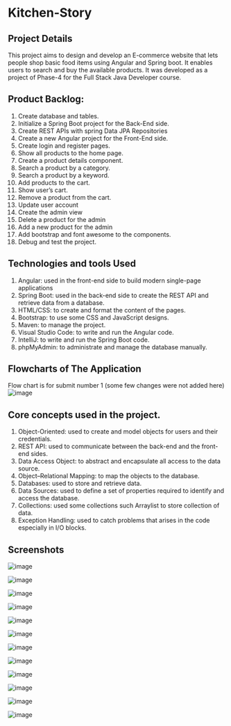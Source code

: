 # Kitchen-Story

## Project Details
This project aims to design and develop an E-commerce website that lets people shop basic food items using Angular and Spring boot. It enables users to search and buy the available products. It was developed as a project of Phase-4 for the Full Stack Java Developer course.
 
## Product Backlog:
1.	Create database and tables.
2.	Initialize a Spring Boot project for the Back-End side.
3.	Create REST APIs with spring Data JPA Repositories 
4.	Create a new Angular project for the Front-End side.
5.	Create login and register pages.
6.	Show all products to the home page.
7.	Create a product details component.
8.	Search a product by a category.
9.	Search a product by a keyword.
10.	Add products to the cart.
11.	Show user’s cart.
12.	Remove a product from the cart.
13.	Update user account
14.	Create the admin view 
15.	Delete a product for the admin
16.	Add a new product for the admin
17.	Add bootstrap and font awesome to the components. 
18.	Debug and test the project.


## Technologies and tools Used
1.	Angular: used in the front-end side to build modern single-page applications
2.	Spring Boot: used in the back-end side to create the REST API and retrieve data from a database.
3.	HTML/CSS: to create and format the content of the pages.
4.	Bootstrap: to use some CSS and JavaScript designs.
5.	Maven: to manage the project.
6.	Visual Studio Code: to write and run the Angular code.
7.	IntelliJ: to write and run the Spring Boot code.
8.	phpMyAdmin: to administrate and manage the database manually.

## Flowcharts of The Application
Flow chart is for submit number 1 (some few changes were not added here)
![image](https://user-images.githubusercontent.com/64940728/125710594-6d31612d-85ff-4127-bd70-d601673d6e10.png)

## Core concepts used in the project. 
1.	Object-Oriented: used to create and model objects for users and their credentials.
2.	REST API: used to communicate between the back-end and the front-end sides.
3.	Data Access Object: to abstract and encapsulate all access to the data source.
4.	Object–Relational Mapping: to map the objects to the database.
5.	Databases: used to store and retrieve data.
6.	Data Sources: used to define a set of properties required to identify and access the database.
7.	Collections: used some collections such Arraylist to store collection of data. 
8.	Exception Handling: used to catch problems that arises in the code especially in I/O blocks.





## Screenshots
![image](https://user-images.githubusercontent.com/64940728/126695618-810d1f6b-9dd2-4b30-8f3e-e284eeceae2f.png)

![image](https://user-images.githubusercontent.com/64940728/126695628-646fbc83-dea1-47f0-b84d-1073fca9c548.png)

![image](https://user-images.githubusercontent.com/64940728/126695651-056944a0-c568-4b25-9976-05477e7ecb60.png)

![image](https://user-images.githubusercontent.com/64940728/126695663-c5942f9f-c36b-4ad4-9e15-04b0e4a3e1bb.png)

![image](https://user-images.githubusercontent.com/64940728/126695675-dd33eb47-53e9-4f28-81c2-a6c10eb8b747.png)


![image](https://user-images.githubusercontent.com/64940728/126695690-a7f43216-f55b-414e-bdb2-adade60230ee.png)


![image](https://user-images.githubusercontent.com/64940728/126695704-ff25c0e0-7711-4d66-9585-4a7c16283128.png)

![image](https://user-images.githubusercontent.com/64940728/126695714-546ab0b5-b86b-4145-b40f-4adee50c83e6.png)

![image](https://user-images.githubusercontent.com/64940728/126695725-c09d7dc9-b65d-4afd-bc43-4875242143c5.png)


![image](https://user-images.githubusercontent.com/64940728/126695738-b50a08d7-ce49-4129-89a6-c110b18592c1.png)

![image](https://user-images.githubusercontent.com/64940728/126695747-bcb331e3-7cd6-421e-ab0a-6943c824c7b0.png)


![image](https://user-images.githubusercontent.com/64940728/126695761-68225a2e-a704-415e-992a-2fa9db32d65e.png)




